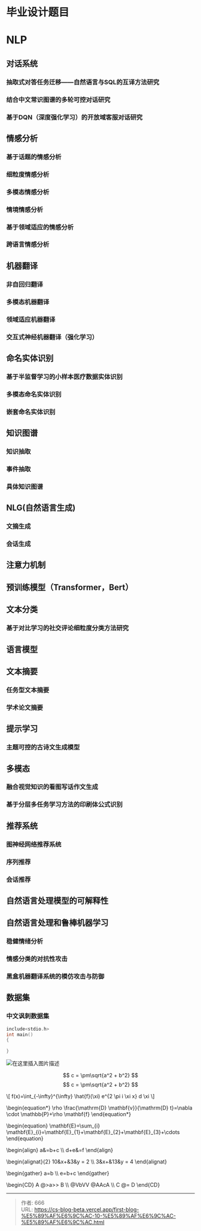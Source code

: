 # 毕业设计题目

 

# NLP

## 对话系统

### 抽取式对答任务迁移——自然语言与SQL的互译方法研究

### 结合中文常识图谱的多轮可控对话研究

### 基于DQN（深度强化学习）的开放域客服对话研究

## 情感分析

### 基于话题的情感分析

### 细粒度情感分析

### 多模态情感分析

### 情境情感分析

### 基于领域适应的情感分析

### 跨语言情感分析

## 机器翻译

### 非自回归翻译

### 多模态机器翻译

### 领域适应机器翻译

### 交互式神经机器翻译（强化学习）

## 命名实体识别

### 基于半监督学习的小样本医疗数据实体识别

### 多模态命名实体识别

### 嵌套命名实体识别

## 知识图谱

### 知识抽取

### 事件抽取

### 具体知识图谱

## NLG(自然语言生成)

### 文摘生成

### 会话生成

## 注意力机制

## 预训练模型（Transformer，Bert）

## 文本分类

### 基于对比学习的社交评论细粒度分类方法研究

## 语言模型

## 文本摘要

### 任务型文本摘要

### 学术论文摘要

## 提示学习

### 主题可控的古诗文生成模型

## 多模态

### 融合视觉知识的看图写话作文生成

### 基于分层多任务学习方法的印刷体公式识别

## 推荐系统

### 图神经网络推荐系统

### **序列推荐**

### **会话推荐**

## 自然语言处理模型的可解释性

## 自然语言处理和鲁棒机器学习

### 稳健情绪分析

### 情感分类的对抗性攻击

### 黑盒机器翻译系统的模仿攻击与防御

## 数据集

### 中文讽刺数据集
```c++
include<stdio.h>
int main()
{
  
}
```
![在这里插入图片描述](https://image-1304916025.cos.ap-nanjing.myqcloud.com/typora-ee0dabe2385b4914a6b3a6cc090cf278.png)

$$ c = \pm\sqrt{a^2 + b^2} $$
$$ c = \pm\sqrt{a^2 + b^2} $$

\\[ f(x)=\int_{-\infty}^{\infty} \hat{f}(\xi) e^{2 \pi i \xi x} d \xi \\]

\begin{equation*}
  \rho \frac{\mathrm{D} \mathbf{v}}{\mathrm{D} t}=\nabla \cdot \mathbb{P}+\rho \mathbf{f}
\end{equation*}

\begin{equation}
  \mathbf{E}=\sum_{i} \mathbf{E}\_{i}=\mathbf{E}\_{1}+\mathbf{E}\_{2}+\mathbf{E}_{3}+\cdots
\end{equation}

\begin{align}
  a&=b+c \\\\
  d+e&=f
\end{align}

\begin{alignat}{2}
   10&x+&3&y = 2 \\\\
   3&x+&13&y = 4
\end{alignat}

\begin{gather}
   a=b \\\\
   e=b+c
\end{gather}

\begin{CD}
   A @>a\>> B \\\\
@VbVV @AAcA \\\\
   C @= D
\end{CD}

---

> 作者: 666  
> URL: https://cs-blog-beta.vercel.app/first-blog-%E5%89%AF%E6%9C%AC-10-%E5%89%AF%E6%9C%AC-%E5%89%AF%E6%9C%AC.html  

